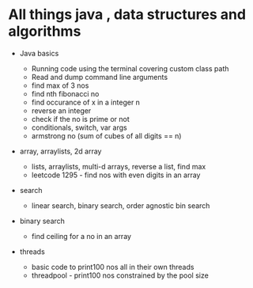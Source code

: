 # All things java , data structures and algorithms

- Java basics
  - Running code using the terminal covering custom class path
  - Read and dump command line arguments
  - find max of 3 nos
  - find nth fibonacci no
  - find occurance of x in a integer n
  - reverse an integer
  - check if the no is prime or not
  - conditionals, switch, var args
  - armstrong no (sum of cubes of all digits == n)

- array, arraylists, 2d array
  - lists, arraylists, multi-d arrays, reverse a list, find max
  - leetcode 1295 - find nos with even digits in an array

- search
  - linear search, binary search, order agnostic bin search

- binary search
  - find ceiling for a no in an array

- threads
  - basic code to print100 nos all in their own threads
  - threadpool - print100 nos constrained by the pool size
